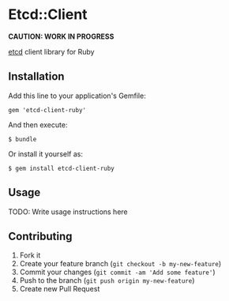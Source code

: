 # Etcd::Client

**CAUTION: WORK IN PROGRESS**

[etcd](http://coreos.com/docs/etcd/) client library for Ruby

## Installation

Add this line to your application's Gemfile:

    gem 'etcd-client-ruby'

And then execute:

    $ bundle

Or install it yourself as:

    $ gem install etcd-client-ruby

## Usage

TODO: Write usage instructions here

## Contributing

1. Fork it
2. Create your feature branch (`git checkout -b my-new-feature`)
3. Commit your changes (`git commit -am 'Add some feature'`)
4. Push to the branch (`git push origin my-new-feature`)
5. Create new Pull Request
